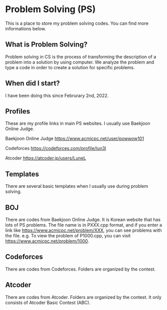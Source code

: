 # Problem Solving (PS)
This is a place to store my problem solving codes. You can find more informations below.

## What is Problem Solving? 
Problem solving in CS is the process of transforming the description of a problem into a solution by using computer. We analyze the problem and type a code in order to create a solution for specific problems.

## When did I start?
I have been doing this since Februrary 2nd, 2022.

## Profiles
These are my profile links in main PS websites. I usually use Baekjoon Online Judge.

Baekjoon Online Judge https://www.acmicpc.net/user/powwow101

Codeforces https://codeforces.com/profile/lun3l

Atcoder https://atcoder.jp/users/LuneL

Templates
-----
There are several basic templates when I usually use during problem solving.

BOJ
-----
There are codes from Baekjoon Online Judge. It is Korean website that has lots of PS problems. The file name is in PXXX.cpp format, and if you enter a link like https://www.acmicpc.net/problem/XXX, you can see problems with the file.
e.g. To view the problem of P1000.cpp, you can visit https://www.acmicpc.net/problem/1000.

Codeforces
-----
There are codes from Codeforces. Folders are organized by the contest.

Atcoder
-----
There are codes from Atcoder. Folders are organized by the contest. It only consists of Atcoder Basic Contest (ABC).
